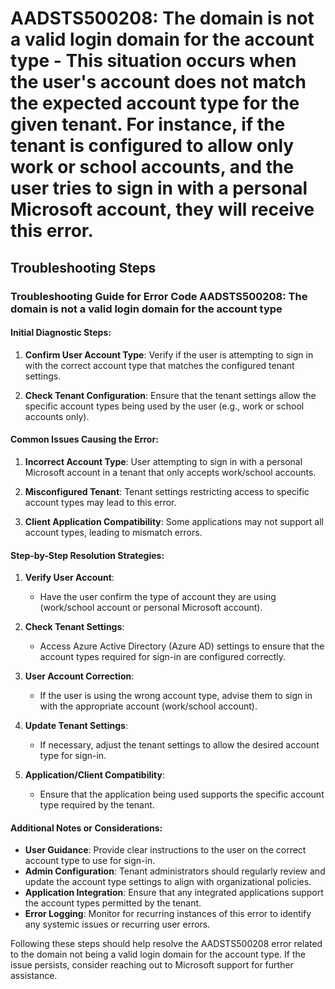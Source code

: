 # AADSTS500208: The domain is not a valid login domain for the account type - This situation occurs when the user's account does not match the expected account type for the given tenant. For instance, if the tenant is configured to allow only work or school accounts, and the user tries to sign in with a personal Microsoft account, they will receive this error.

## Troubleshooting Steps

### Troubleshooting Guide for Error Code AADSTS500208: The domain is not a valid login domain for the account type

#### Initial Diagnostic Steps:

1. **Confirm User Account Type**: Verify if the user is attempting to sign in
   with the correct account type that matches the configured tenant settings.

2. **Check Tenant Configuration**: Ensure that the tenant settings allow the
   specific account types being used by the user (e.g., work or school accounts
   only).

#### Common Issues Causing the Error:

1. **Incorrect Account Type**: User attempting to sign in with a personal
   Microsoft account in a tenant that only accepts work/school accounts.

2. **Misconfigured Tenant**: Tenant settings restricting access to specific
   account types may lead to this error.

3. **Client Application Compatibility**: Some applications may not support all
   account types, leading to mismatch errors.

#### Step-by-Step Resolution Strategies:

1. **Verify User Account**:
   * Have the user confirm the type of account they are using (work/school
     account or personal Microsoft account).

2. **Check Tenant Settings**:

   * Access Azure Active Directory (Azure AD) settings to ensure that the
     account types required for sign-in are configured correctly.

3. **User Account Correction**:

   * If the user is using the wrong account type, advise them to sign in with
     the appropriate account (work/school account).

4. **Update Tenant Settings**:

   * If necessary, adjust the tenant settings to allow the desired account type
     for sign-in.

5. **Application/Client Compatibility**:
   * Ensure that the application being used supports the specific account type
     required by the tenant.

#### Additional Notes or Considerations:

* **User Guidance**: Provide clear instructions to the user on the correct
  account type to use for sign-in.
* **Admin Configuration**: Tenant administrators should regularly review and
  update the account type settings to align with organizational policies.
* **Application Integration**: Ensure that any integrated applications support
  the account types permitted by the tenant.
* **Error Logging**: Monitor for recurring instances of this error to identify
  any systemic issues or recurring user errors.

Following these steps should help resolve the AADSTS500208 error related to the
domain not being a valid login domain for the account type. If the issue
persists, consider reaching out to Microsoft support for further assistance.
